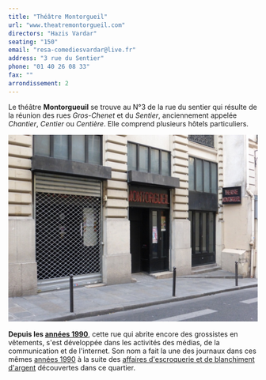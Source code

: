 ```yaml
---
title: "Théâtre Montorgueil"
url: "www.theatremontorgueil.com"
directors: "Hazis Vardar"
seating: "150"
email: "resa-comediesvardar@live.fr"
address: "3 rue du Sentier"
phone: "01 40 26 08 33"
fax: ""
arrondissement: 2
---
```



Le théâtre **Montorgueuil** se trouve au N°3 de la rue du sentier qui résulte de la réunion des rues *Gros-Chenet* et du *Sentier*, anciennement appelée *Chantier*, *Centier* ou *Centière*. Elle comprend plusieurs hôtels particuliers.

![Théâtre Montorgueil](../images/2eme/theatre-montorgueil/theatre-montorgueil-1.png)

**Depuis les [années 1990](fr.wikipedia.org/wiki/Ann%C3%A9es_1990 "Années 1990")**, cette rue qui abrite encore des grossistes en vêtements, s'est développée dans les activités des médias, de la communication et de l'internet. Son nom a fait la une des journaux dans ces mêmes [années 1990](fr.wikipedia.org/wiki/Ann%C3%A9es_1990 "Années 1990") à la suite des [affaires d'escroquerie et de blanchiment d'argent](fr.wikipedia.org/wiki/Affaire_du_Sentier_II "Affaire du Sentier II") découvertes dans ce quartier.
